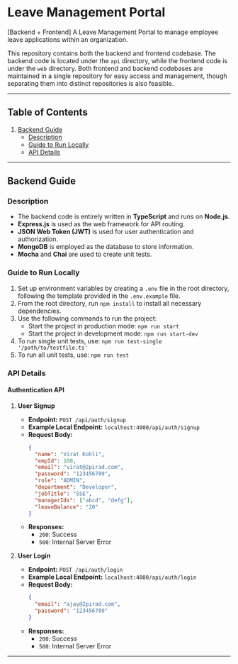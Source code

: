 # Leave Management Portal

[Backend + Frontend] A Leave Management Portal to manage employee leave applications within an organization.

This repository contains both the backend and frontend codebase. The backend code is located under the `api` directory, while the frontend code is under the `web` directory. Both frontend and backend codebases are maintained in a single repository for easy access and management, though separating them into distinct repositories is also feasible.

---

## Table of Contents

1. [Backend Guide](#backend-guide)
   - [Description](#description)
   - [Guide to Run Locally](#guide-to-run-locally)
   - [API Details](#api-details)

---

## Backend Guide

### Description

- The backend code is entirely written in **TypeScript** and runs on **Node.js**.
- **Express.js** is used as the web framework for API routing.
- **JSON Web Token (JWT)** is used for user authentication and authorization.
- **MongoDB** is employed as the database to store information.
- **Mocha** and **Chai** are used to create unit tests.

### Guide to Run Locally

1. Set up environment variables by creating a `.env` file in the root directory, following the template provided in the `.env.example` file.
2. From the root directory, run `npm install` to install all necessary dependencies.
3. Use the following commands to run the project:
   - Start the project in production mode: `npm run start`
   - Start the project in development mode: `npm run start-dev`
4. To run single unit tests, use: `npm run test-single '/path/to/testfile.ts'`
5. To run all unit tests, use: `npm run test`

### API Details

#### Authentication API

1. **User Signup**

   - **Endpoint:** `POST /api/auth/signup`
   - **Example Local Endpoint:** `localhost:4000/api/auth/signup`
   - **Request Body:**
     ```json
     {
       "name": "Virat Kohli",
       "empId": 100,
       "email": "virat@2pirad.com",
       "password": "123456789",
       "role": "ADMIN",
       "department": "Developer",
       "jobTitle": "SSE",
       "managerIds": ["abcd", "defg"],
       "leaveBalance": "20"
     }
     ```
   - **Responses:** 
     - `200`: Success
     - `500`: Internal Server Error

2. **User Login**

   - **Endpoint:** `POST /api/auth/login`
   - **Example Local Endpoint:** `localhost:4000/api/auth/login`
   - **Request Body:**
     ```json
     {
       "email": "ajay@2pirad.com",
       "password": "123456789"
     }
     ```
   - **Responses:** 
     - `200`: Success
     - `500`: Internal Server Error

---

